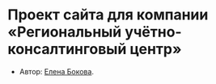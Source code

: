 # Проект сайта для компании «Региональный учётно-консалтинговый центр»

* Автор: [Елена Бокова](https://up.htmlacademy.ru/adaptive/25/user/1977001).
